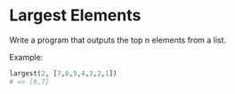 # Largest Elements

Write a program that outputs the top n elements from a list.

Example:

```python
largest(2, [7,6,5,4,3,2,1])
# => [6,7]
```
